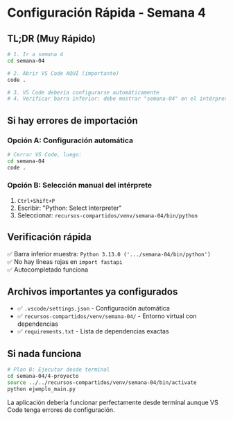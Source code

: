 # Configuración Rápida - Semana 4

## TL;DR (Muy Rápido)

```bash
# 1. Ir a semana 4
cd semana-04

# 2. Abrir VS Code AQUÍ (importante)
code .

# 3. VS Code debería configurarse automáticamente
# 4. Verificar barra inferior: debe mostrar "semana-04" en el intérprete
```

## Si hay errores de importación

### Opción A: Configuración automática

```bash
# Cerrar VS Code, luego:
cd semana-04
code .
```

### Opción B: Selección manual del intérprete

1. `Ctrl+Shift+P`
2. Escribir: "Python: Select Interpreter"
3. Seleccionar: `recursos-compartidos/venv/semana-04/bin/python`

## Verificación rápida

✅ Barra inferior muestra: `Python 3.13.0 ('.../semana-04/bin/python')`  
✅ No hay líneas rojas en `import fastapi`  
✅ Autocompletado funciona

## Archivos importantes ya configurados

- ✅ `.vscode/settings.json` - Configuración automática
- ✅ `recursos-compartidos/venv/semana-04/` - Entorno virtual con dependencias
- ✅ `requirements.txt` - Lista de dependencias exactas

## Si nada funciona

```bash
# Plan B: Ejecutar desde terminal
cd semana-04/4-proyecto
source ../../recursos-compartidos/venv/semana-04/bin/activate
python ejemplo_main.py
```

La aplicación debería funcionar perfectamente desde terminal aunque VS Code tenga errores de configuración.
